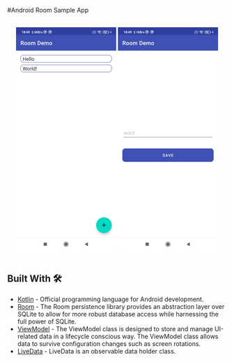 #Android Room Sample App

<br/>

<div align="center">
  <img src="ss/s_1.jpg" width="230px" />  <img src="ss/s_2.jpg" width="230px" />
</div>

<br/>



## Built With 🛠
- [Kotlin](https://kotlinlang.org/) - Official programming language for Android development.
- [Room](https://developer.android.com/jetpack/androidx/releases/room) - The Room persistence library provides an abstraction layer over SQLite to allow for more robust database access while harnessing the full power of SQLite.
- [ViewModel](https://developer.android.com/topic/libraries/architecture/viewmodel) - The ViewModel class is designed to store and manage UI-related data in a lifecycle conscious way. The ViewModel class allows data to survive configuration changes such as screen rotations.
- [LiveData](https://developer.android.com/topic/libraries/architecture/livedata) - LiveData is an observable data holder class. 

